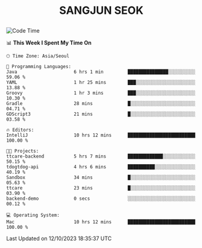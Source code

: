 <h1>
 <p align="center">
   SANGJUN SEOK
 </p>
</h1>

<!--START_SECTION:waka-->
![Code Time](http://img.shields.io/badge/Code%20Time-2%2C874%20hrs%2033%20mins-blue)

📊 **This Week I Spent My Time On** 

```text
🕑︎ Time Zone: Asia/Seoul

💬 Programming Languages: 
Java                     6 hrs 1 min         ███████████████░░░░░░░░░░   59.06 % 
YAML                     1 hr 25 mins        ███░░░░░░░░░░░░░░░░░░░░░░   13.88 % 
Groovy                   1 hr 3 mins         ███░░░░░░░░░░░░░░░░░░░░░░   10.30 % 
Gradle                   28 mins             █░░░░░░░░░░░░░░░░░░░░░░░░   04.71 % 
GDScript3                21 mins             █░░░░░░░░░░░░░░░░░░░░░░░░   03.58 % 

🔥 Editors: 
IntelliJ                 10 hrs 12 mins      █████████████████████████   100.00 % 

🐱‍💻 Projects: 
ttcare-backend           5 hrs 7 mins        █████████████░░░░░░░░░░░░   50.15 % 
tdogtdog-api             4 hrs 6 mins        ██████████░░░░░░░░░░░░░░░   40.19 % 
Sandbox                  34 mins             █░░░░░░░░░░░░░░░░░░░░░░░░   05.63 % 
ttcare                   23 mins             █░░░░░░░░░░░░░░░░░░░░░░░░   03.90 % 
backend-demo             0 secs              ░░░░░░░░░░░░░░░░░░░░░░░░░   00.12 % 

💻 Operating System: 
Mac                      10 hrs 12 mins      █████████████████████████   100.00 % 
```


 Last Updated on 12/10/2023 18:35:37 UTC
<!--END_SECTION:waka-->
